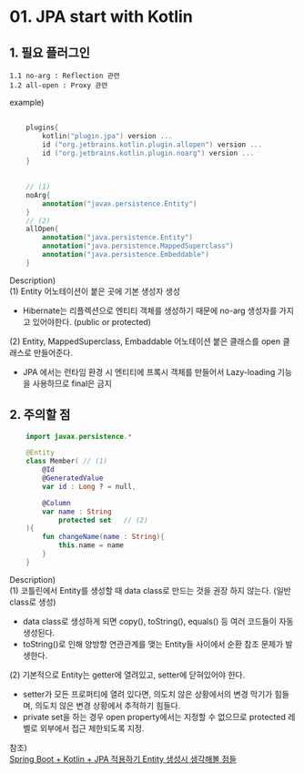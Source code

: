 # 01. JPA start with Kotlin

## 1. 필요 플러그인
    1.1 no-arg : Reflection 관련
    1.2 all-open : Proxy 관련

example)
``` kotlin
    
    plugins{
        kotlin("plugin.jpa") version ...
        id ("org.jetbrains.kotlin.plugin.allopen") version ...
        id ("org.jetbrains.kotlin.plugin.noarg") version ...
    }
    
    
    // (1)
    noArg{ 
        annotation("javax.persistence.Entity")
    }
    // (2)
    allOpen{
        annotation("java.persistence.Entity")  
        annotation("java.persistence.MappedSuperclass")
        annotation("java.persistence.Embeddable")
    }
```

Description)    
(1) Entity 어노테이션이 붙은 곳에 기본 생성자 생성  
   - Hibernate는 리플렉션으로 엔티티 객체를 생성하기 때문에 no-arg 생성자를 가지고 있어야한다. (public or protected)  

(2) Entity, MappedSuperclass, Embaddable 어노테이션 붙은 클래스를 open 클래스로 만들어준다.  
   - JPA 에서는 런타임 환경 시 엔티티에 프록시 객체를 만들어서 Lazy-loading 기능을 사용하므로 final은 금지 



## 2. 주의할 점
``` kotlin
    import javax.persistence.*

    @Entity
    class Member( // (1)
        @Id
        @GeneratedValue
        var id : Long ? = null,

        @Column
        var name : String
            protected set   // (2)
    ){
        fun changeName(name : String){
            this.name = name
        }
    }

```

Description)  
(1) 코틀린에서 Entity를 생성할 때 data class로 만드는 것을 권장 하지 않는다. (일반 class로 생성)  
   - data class로 생성하게 되면 copy(), toString(), equals() 등 여러 코드들이 자동 생성된다.  
   - toString()로 인해 양방향 연관관계를 맺는 Entity들 사이에서 순환 참조 문제가 발생한다.   

(2) 기본적으로 Entity는 getter에 열려있고, setter에 닫혀있어야 한다.
   - setter가 모든 프로퍼티에 열려 있다면, 의도치 않은 상황에서의 변경 막기가 힘들며, 의도치 않은 변경 상황에서 추적하기 힘들다.
   - private set을 하는 경우 open property에서는 지정할 수 없으므로 protected 레벨로 외부에서 접근 제한되도록 지정.  



참조)  
[Spring Boot + Kotlin + JPA 적용하기 Entity 생성시 생각해볼 점들](https://blog.junu.dev/37)
